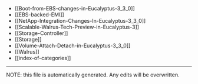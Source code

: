 * [[Boot-from-EBS-changes-in-Eucalyptus-3_3_0]]
* [[EBS-backed-EMI]]
* [[NetApp-Integration-Changes-In-Eucalyptus-3_3_0]]
* [[Scalable-Walrus-Tech-Preview-in-Eucalyptus-3]]
* [[Storage-Controller]]
* [[Storage]]
* [[Volume-Attach-Detach-in-Eucalyptus-3_3_0]]
* [[Walrus]]
* [[index-of-categories]]

*****
NOTE: this file is automatically generated. Any edits will be overwritten.
